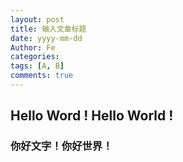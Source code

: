 ```yaml
---
layout: post
title: 输入文章标题
date: yyyy-mm-dd
Author: Fe
categories: 
tags: [A, B]
comments: true
---
```


## Hello Word ! Hello World !

### 你好文字！你好世界！

